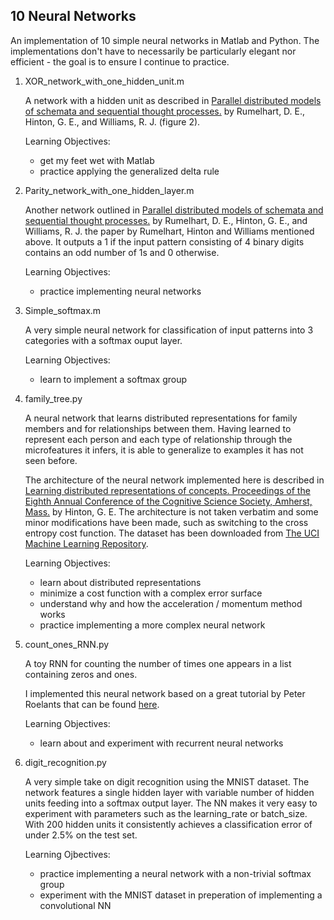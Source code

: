 10 Neural Networks
------------------

An implementation of 10 simple neural networks in Matlab and Python. The implementations don't have to necessarily be particularly elegant nor efficient - the goal is to ensure I continue to practice.

1. XOR_network_with_one_hidden_unit.m

    A network with a hidden unit as described in [Parallel distributed models of schemata and sequential thought processes.](http://www.cs.toronto.edu/~hinton/absps/pdp8.pdf) by Rumelhart, D. E., Hinton, G. E., and Williams, R. J.  (figure 2).

    Learning Objectives:
    * get my feet wet with Matlab
    * practice applying the generalized delta rule

2. Parity_network_with_one_hidden_layer.m

    Another network outlined in [Parallel distributed models of schemata and sequential thought processes.](http://www.cs.toronto.edu/~hinton/absps/pdp8.pdf) by Rumelhart, D. E., Hinton, G. E., and Williams, R. J. the paper by Rumelhart, Hinton and Williams mentioned above. It outputs a 1 if the input pattern consisting of 4 binary digits contains an odd number of 1s and 0 otherwise.

    Learning Objectives:
    * practice implementing neural networks

3. Simple_softmax.m

    A very simple neural network for classification of input patterns into 3 categories with a softmax ouput layer.

    Learning Objectives:
    * learn to implement a softmax group

4. family_tree.py

    A neural network that learns distributed representations for family members and for relationships between them. Having learned to represent each person and each type of relationship through the microfeatures it infers, it is able to generalize to examples it has not seen before.

    The architecture of the neural network implemented here is described in [Learning distributed representations of concepts. Proceedings of the Eighth Annual Conference of the Cognitive Science Society, Amherst, Mass.](http://www.cs.toronto.edu/~hinton/absps/families.pdf) by Hinton, G. E. The architecture is not taken verbatim and some minor modifications have been made, such as switching to the cross entropy cost function. The dataset has been downloaded from [The UCI Machine Learning Repository](https://archive.ics.uci.edu/ml/datasets/Kinship).

    Learning Objectives:
    * learn about distributed representations
    * minimize a cost function with a complex error surface
    * understand why and how the acceleration / momentum method works
    * practice implementing a more complex neural network

5. count_ones_RNN.py

    A toy RNN for counting the number of times one appears in a list containing zeros and ones.

    I implemented this neural network based on a great tutorial by Peter Roelants that can be found [here](http://peterroelants.github.io/posts/rnn_implementation_part01/).

    Learning Objectives:
    * learn about and experiment with recurrent neural networks

6. digit_recognition.py

    A very simple take on digit recognition using the MNIST dataset. The network features a single hidden layer with variable number of hidden units feeding into a softmax output layer. The NN makes it very easy to experiment with parameters such as the learning_rate or batch_size. With 200 hidden units it consistently achieves a classification error of under 2.5% on the test set.

    Learning Ojbectives:
    * practice implementing a neural network with a non-trivial softmax group
    * experiment with the MNIST dataset in preperation of implementing a convolutional NN
